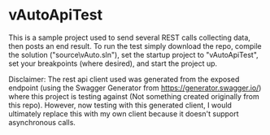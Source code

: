 # vAutoApiTest
This is a sample project used to send several REST calls collecting data, then posts an end result.  To run the test simply download the repo, compile the solution ("source\vAuto.sln"), set the startup project to "vAutoApiTest", set your breakpoints (where desired), and start the project up.  

Disclaimer: The rest api client used was generated from the exposed endpoint (using the Swagger Generator from https://generator.swagger.io/) where this project is testing against (Not something created originally from this repo). However, now testing with this generated client, I would ultimately replace this with my own client because it doesn't support asynchronous calls.
